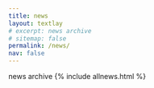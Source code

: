 ```yaml
---
title: news
layout: textlay
# excerpt: news archive
# sitemap: false
permalink: /news/
nav: false
---
```


news archive
{% include allnews.html %}